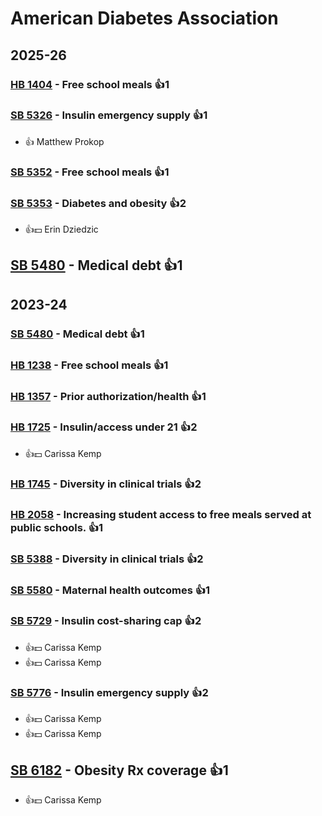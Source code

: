 # American Diabetes Association
## 2025-26

### [HB 1404](/bill/2025-26/hb/1404/) - Free school meals 👍1  

### [SB 5326](/bill/2025-26/sb/5326/) - Insulin emergency supply 👍1  
* 👍 Matthew Prokop

### [SB 5352](/bill/2025-26/sb/5352/) - Free school meals 👍1  

### [SB 5353](/bill/2025-26/sb/5353/) - Diabetes and obesity 👍2  
* 👍💵 Erin Dziedzic

## [SB 5480](/bill/2025-26/sb/5480/) - Medical debt 👍1  

## 2023-24

### [SB 5480](/bill/2023-24/sb/5480/) - Medical debt 👍1  

### [HB 1238](/bill/2023-24/hb/1238/) - Free school meals 👍1  

### [HB 1357](/bill/2023-24/hb/1357/) - Prior authorization/health 👍1  

### [HB 1725](/bill/2023-24/hb/1725/) - Insulin/access under 21 👍2  
* 👍💵 Carissa Kemp

### [HB 1745](/bill/2023-24/hb/1745/) - Diversity in clinical trials 👍2  

### [HB 2058](/bill/2023-24/hb/2058/) - Increasing student access to free meals served at public schools. 👍1  

### [SB 5388](/bill/2023-24/sb/5388/) - Diversity in clinical trials 👍2  

### [SB 5580](/bill/2023-24/sb/5580/) - Maternal health outcomes 👍1  

### [SB 5729](/bill/2023-24/sb/5729/) - Insulin cost-sharing cap 👍2  
* 👍💵 Carissa Kemp
* 👍💵 Carissa Kemp

### [SB 5776](/bill/2023-24/sb/5776/) - Insulin emergency supply 👍2  
* 👍💵 Carissa Kemp
* 👍💵 Carissa Kemp

## [SB 6182](/bill/2023-24/sb/6182/) - Obesity Rx coverage 👍1  
* 👍💵 Carissa Kemp
